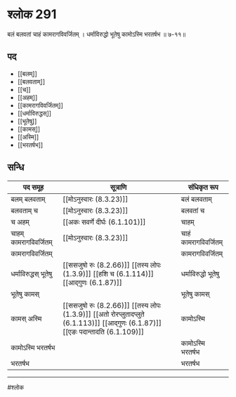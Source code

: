 # श्लोक 291

बलं बलवतां चाहं कामरागविवर्जितम् ।
धर्माविरुद्धो भूतेषु कामोऽस्मि भरतर्षभ ॥ ७-११॥


## पद 

- [[बलम्]]
- [[बलवताम्]]
- [[च]]
- [[अहम्]]
- [[कामरागविवर्जितम्]]
- [[धर्माविरुद्धस्]]
- [[भूतेषु]]
- [[कामस्]]
- [[अस्मि]]
- [[भरतर्षभ]]

## सन्धि

| पद समूह | सूत्राणि | संधिकृत रूप |
| ----- | ----- | ----- |
| बलम् बलवताम् |  [[मोऽनुस्वारः (8.3.23)]] | बलं बलवताम् |
| बलवताम् च |  [[मोऽनुस्वारः (8.3.23)]] | बलवतां च |
| च अहम् |  [[अकः सवर्णे दीर्घः (6.1.101)]] | चाहम् |
| चाहम् कामरागविवर्जितम् |  [[मोऽनुस्वारः (8.3.23)]] | चाहं कामरागविवर्जितम् |
| कामरागविवर्जितम् |  | कामरागविवर्जितम् |
| धर्माविरुद्धस् भूतेषु |  [[ससजुषो रुः (8.2.66)]] [[तस्य लोपः (1.3.9)]] [[हशि च (6.1.114)]] [[आद्गुणः (6.1.87)]] | धर्माविरुद्धो भूतेषु |
| भूतेषु कामस् |  | भूतेषु कामस् |
| कामस् अस्मि |  [[ससजुषो रुः (8.2.66)]] [[तस्य लोपः (1.3.9)]] [[अतो रोरप्लुतादप्लुते (6.1.113)]] [[आद्गुणः (6.1.87)]] [[एङः पदान्तादति (6.1.109)]] | कामोऽस्मि |
| कामोऽस्मि भरतर्षभ |  | कामोऽस्मि भरतर्षभ |
| भरतर्षभ |  | भरतर्षभ |


---

#श्लोक
